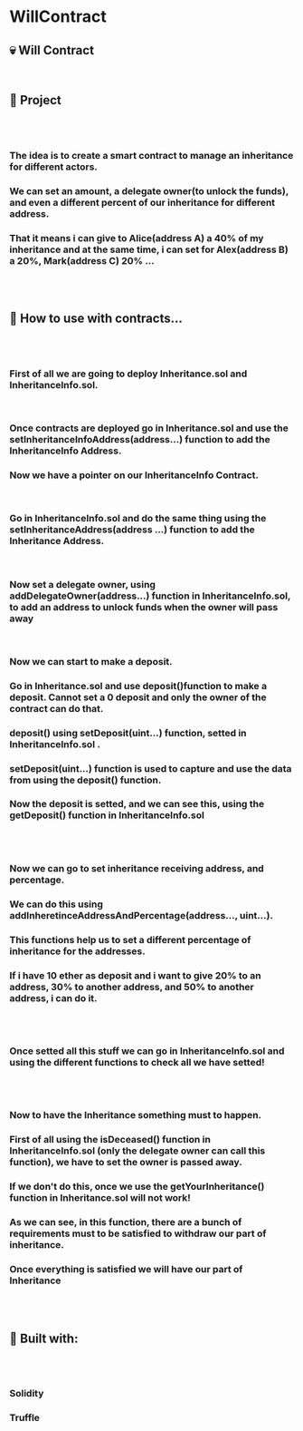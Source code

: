 # WillContract

<h2>💀  Will Contract</h2>

<br>

<h2> 📑 Project</h2>

<br>
<br>

<h3>The idea is to create a smart contract to manage an inheritance for different actors.</h3>
<h3>We can set an amount, a delegate owner(to unlock the funds), and even a different percent of our inheritance for different address.</h3>
<h3>That it means i can give to Alice(address A) a 40% of my inheritance and at the same time, i can set for Alex(address B) a 20%, Mark(address C) 20% ...</h3>

<br>
<br>

<h2>💬 How to use with contracts...</h2>

<br>
<br>

<h3>First of all we are going to deploy Inheritance.sol and InheritanceInfo.sol.</h3>

<br>

<h3>Once contracts are deployed go in Inheritance.sol and use the setInheritanceInfoAddress(address...) function to add the InheritanceInfo Address.</h3>
<h3>Now we have a pointer on our InheritanceInfo Contract.</h3>

<br>

<h3>Go in InheritanceInfo.sol and do the same thing using the setInheritanceAddress(address ...) function to add the Inheritance Address.</h3>

<br>

<h3>Now set a delegate owner, using addDelegateOwner(address...) function in InheritanceInfo.sol, to add an address to unlock funds when the owner will pass away </h3>

<br>

<h3>Now we can start to make a deposit.</h3>
<h3>Go in Inheritance.sol and use deposit()function to make a deposit. Cannot set a 0 deposit and only the owner of the contract can do that.</h3>
<h3>deposit() using setDeposit(uint...) function, setted in InheritanceInfo.sol .</h3>
<h3>setDeposit(uint...) function is used to capture and use the data from using the deposit() function. </h3>
<h3>Now the deposit is setted, and we can see this, using the getDeposit() function in InheritanceInfo.sol</h3>

<br>
<br>

<h3>Now we can go to set inheritance receiving address, and percentage.</h3>
<h3>We can do this using addInheretinceAddressAndPercentage(address..., uint...).</h3>
<h3>This functions help us to set a different percentage of inheritance for the addresses.</h3>
<h3>If i have 10 ether as deposit and i want to give 20% to an address, 30% to another address, and 50% to another address, i can do it.</h3>

<br>
<br>

<h3>Once setted all this stuff we can go in InheritanceInfo.sol and using the different functions to check all we have setted!</h3>

<br>
<br>

<h3>Now to have the Inheritance something must to happen.</h3>
<h3>First of all using the isDeceased() function in InheritanceInfo.sol (only the delegate owner can call this function), we have to set the owner is passed away.</h3>
<h3>If we don't do this, once we use the getYourInheritance() function in Inheritance.sol will not work!</h3>
<h3>As we can see, in this function, there are a bunch of requirements must to be satisfied to withdraw our part of inheritance.</h3>
<h3>Once everything is satisfied we will have our part of Inheritance</h3>

<br>
<br>

<h2>🔨 Built with:</h2>

<br>
<br>

<h3>Solidity</h3>
<h3>Truffle</h3>
